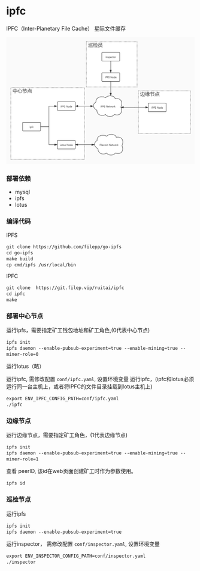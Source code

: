 # ipfc

IPFC（Inter-Planetary File Cache） 星际文件缓存

![](docs/image/topology.jpg)

### 部署依赖
- mysql
- ipfs
- lotus

### 编译代码
IPFS
```
git clone https://github.com/filepp/go-ipfs
cd go-ipfs
make build
cp cmd/ipfs /usr/local/bin
```
IPFC
```
git clone  https://git.filep.vip/ruitai/ipfc
cd ipfc
make
```

### 部署中心节点
运行ipfs，需要指定矿工钱包地址和矿工角色,(0代表中心节点)
```
ipfs init
ipfs daemon --enable-pubsub-experiment=true --enable-mining=true --miner-role=0
```
运行lotus（略）

运行ipfc, 需修改配置 `conf/ipfc.yaml`, 设置环境变量
运行ipfc，(ipfc和lotus必须运行同一台主机上，或者将IPFC的文件目录挂载到lotus主机上)
```
export ENV_IPFC_CONFIG_PATH=conf/ipfc.yaml
./ipfc
```

### 边缘节点
运行边缘节点，需要指定矿工角色，(1代表边缘节点)
```
ipfs init
ipfs daemon --enable-pubsub-experiment=true --enable-mining=true --miner-role=1
```
查看 peerID, 该id在web页面创建矿工时作为参数使用。
```
ipfs id
```

### 巡检节点
运行ipfs
```
ipfs init
ipfs daemon --enable-pubsub-experiment=true
```

运行inspector， 需修改配置 `conf/inspector.yaml`, 设置环境变量
```
export ENV_INSPECTOR_CONFIG_PATH=conf/inspector.yaml
./inspector
```

